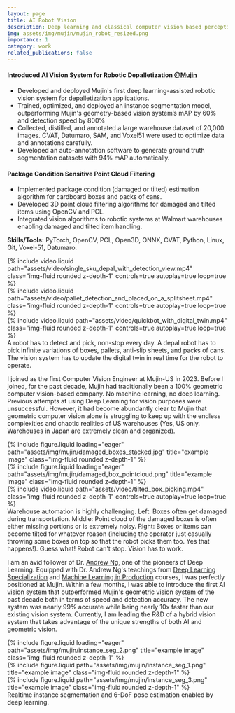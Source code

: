 ```yaml
---
layout: page
title: AI Robot Vision
description: Deep learning and classical computer vision based perception software for warehouse automation.
img: assets/img/mujin/mujin_robot_resized.png
importance: 1
category: work
related_publications: false
---
```


#### Introduced AI Vision System for Robotic Depalletization [@Mujin](https://mujin-corp.com/depalletizing/)
* Developed and deployed Mujin's first deep learning-assisted robotic vision system for depalletization applications.
* Trained, optimized, and deployed an instance segmentation model, outperforming Mujin's geometry-based vision system’s mAP by 60% and detection speed by 800%
* Collected, distilled, and annotated a large warehouse dataset of 20,000 images. CVAT, Datumaro, SAM, and Voxel51 were used to optimize data and annotations carefully.
* Developed an auto-annotation software to generate ground truth segmentation datasets with 94% mAP automatically.

#### Package Condition Sensitive Point Cloud Filtering
* Implemented package condition (damaged or tilted) estimation algorithm for cardboard boxes and packs of cans.
* Developed 3D point cloud filtering algorithms for damaged and tilted items using OpenCV and PCL.
* Integrated vision algorithms to robotic systems at Walmart warehouses enabling damaged and tilted item handling.

**Skills/Tools:** PyTorch, OpenCV, PCL, Open3D, ONNX, CVAT, Python, Linux, Git, Voxel-51, Datumaro.  

<!-- Application Description -->
<div class="row">
    <div class="col-sm mt-3 mt-md-0">
        {% include video.liquid path="assets/video/single_sku_depal_with_detection_view.mp4" class="img-fluid rounded z-depth-1" controls=true autoplay=true loop=true %}
    </div>
    <div class="col-sm mt-3 mt-md-0">
        {% include video.liquid path="assets/video/pallet_detection_and_placed_on_a_splitsheet.mp4" class="img-fluid rounded z-depth-1" controls=true autoplay=true loop=true %}
    </div>
    <div class="col-sm mt-3 mt-md-0">
        {% include video.liquid path="assets/video/quickbot_with_digital_twin.mp4" class="img-fluid rounded z-depth-1" controls=true autoplay=true loop=true %}
    </div>
</div>
<div class="caption">
    A robot has to detect and pick, non-stop every day. A depal robot has to pick infinite variations of boxes, pallets, anti-slip sheets, and packs of cans. The vision system has to update the digital twin in real time for the robot to operate.
</div>


<!-- Problem Description -->
I joined as the first Computer Vision Engineer at Mujin-US in 2023. Before I joined, for the past decade, Mujin had traditionally been a 100%
geometric computer vision-based company. No machine learning, no deep learning. Previous attempts at using Deep Learning for vision
purposes were unsuccessful. However, it had become abundantly clear to Mujin that geometric computer vision alone is struggling
to keep up with the endless complexities and chaotic realities of US warehouses (Yes, US only. Warehouses in Japan are extremely clean and organized).


<div class="row">
    <div class="col-sm mt-3 mt-md-0">
        {% include figure.liquid loading="eager" path="assets/img/mujin/damaged_boxes_stacked.jpg" title="example image" class="img-fluid rounded z-depth-1" %}
    </div>
    <div class="col-sm mt-3 mt-md-0">
        {% include figure.liquid loading="eager" path="assets/img/mujin/damaged_box_pointcloud.png" title="example image" class="img-fluid rounded z-depth-1" %}
    </div>
    <div class="col-sm mt-3 mt-md-0">
        {% include video.liquid path="assets/video/tilted_box_picking.mp4" class="img-fluid rounded z-depth-1" controls=true autoplay=true loop=true %}
    </div>
</div>
<div class="caption">
    Warehouse automation is highly challenging. Left: Boxes often get damaged during transportation. Middle: Point cloud of
    the damaged boxes is often either missing portions or is extremely noisy. Right: Boxes or items can become tilted for whatever reason (including the operator just
    casually throwing some boxes on top so that the robot picks them too. Yes that happens!). Guess what! Robot can't stop. Vision has to work.
</div>


<!-- Solution -->
I am an avid follower of Dr. [Andrew Ng](https://youtu.be/5p248yoa3oE?si=3EnW7_ZcvCHvnYFH), one of the pioneers of Deep Learning. Equipped with Dr. Andrew Ng's teachings from 
[Deep Learning Specialization](https://www.deeplearning.ai/courses/deep-learning-specialization/) and
[Machine Learning in Production](https://www.deeplearning.ai/courses/machine-learning-in-production/) courses, I was perfectly positioned at Mujin. Within a few months, I was able to introduce the first AI vision system that outperformed Mujin's geometric vision system of the past decade both in terms of speed and detection accuracy. The new system was nearly 99% accurate while being nearly 10x faster than our existing vision system. Currently, I am leading the R&D of a hybrid vision system that takes advantage of the unique strengths of both AI and geometric vision.


<div class="row">
    <div class="col-sm mt-3 mt-md-0">
        {% include figure.liquid loading="eager" path="assets/img/mujin/instance_seg_2.png" title="example image" class="img-fluid rounded z-depth-1" %}
    </div>
</div>
<div class="row">
    <div class="col-sm mt-3 mt-md-0">
        {% include figure.liquid path="assets/img/mujin/instance_seg_1.png" title="example image" class="img-fluid rounded z-depth-1" %}
    </div>
    <div class="col-sm mt-3 mt-md-0">
        {% include figure.liquid path="assets/img/mujin/instance_seg_3.png" title="example image" class="img-fluid rounded z-depth-1" %}
    </div>
</div>
<div class="caption">
    Realtime instance segmentation and 6-DoF pose estimation enabled by deep learning.
</div>
